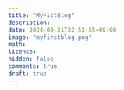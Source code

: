 ```yaml
---
title: "MyFistBlog"
description:
date: 2024-09-21T22:52:55+08:00
image: "myfirstblog.png"
math:
license:
hidden: false
comments: true
draft: true
---
```

